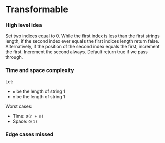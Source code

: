 # Transformable

### High level idea

Set two indices equal to 0.  While the first index is less than the first strings length, if the second index ever equals the first indices length return false.  Alternatively, if the position of the second index equals the first, increment the first.  Increment the second always.  Default return true if we pass through.  

### Time and space complexity

Let: <br>

- `n` be the length of string 1<br>
- `m` be the length of string 1<br>

Worst cases: <br>

- Time: `O(n + m)` <br>
- Space: `O(1)`

### Edge cases missed

